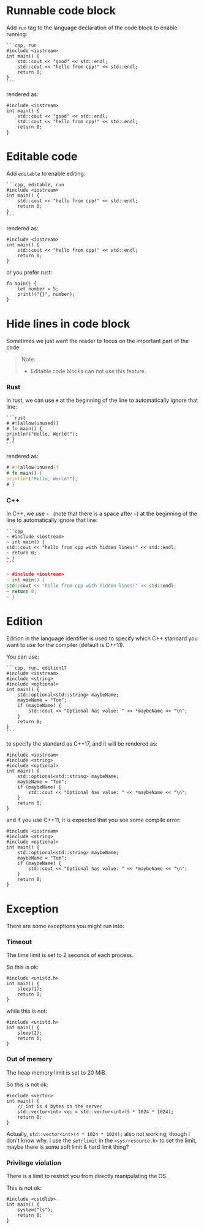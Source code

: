 # Runnable code block

Add `run` tag to the language declaration of the code block to enable running:

````
```cpp, run
#include <iostream>
int main() {
    std::cout << "good" << std::endl;
    std::cout << "hello from cpp!" << std::endl;
    return 0;
}
```
````

rendered as:

```cpp, run
#include <iostream>
int main() {
    std::cout << "good" << std::endl;
    std::cout << "hello from cpp!" << std::endl;
    return 0;
}
```

# Editable code

Add `editable` to enable editing:

````
```cpp, editable, run
#include <iostream>
int main() {
    std::cout << "hello from cpp!" << std::endl;
    return 0;
}
```
````

rendered as:

```cpp, editable, run
#include <iostream>
int main() {
    std::cout << "hello from cpp!" << std::endl;
    return 0;
}
```

or you prefer rust:

```rust, editable
fn main() {
    let number = 5;
    print!("{}", number);
}
```

# Hide lines in code block

Sometimes we just want the reader to focus on the important part of the code.

> Note:
> - Editable code blocks can not use this feature.

### Rust

In rust, we can use `#` at the beginning of the line to automatically ignore that line:

````
```rust
# #![allow(unused)]
# fn main() {
println!("Hello, World!");
# }
```
````

rendered as:

```rust
# #![allow(unused)]
# fn main() {
println!("Hello, World!");
# }
```

### C++

In C++, we use `~ ` (note that there is a space after `~`) at the beginning of the line to automatically ignore that line:

````
```cpp
~ #include <iostream>
~ int main() {
std::cout << "hello from cpp with hidden lines!" << std::endl;
~ return 0;
~ }
```
````

```cpp
~ #include <iostream>
~ int main() {
std::cout << "hello from cpp with hidden lines!" << std::endl;
~ return 0;
~ }
```

# Edition

Edition in the language identifier is used to specify which C++ standard you want to use for the compiler (default is C++11).

You can use:

````
```cpp, run, edition17
#include <iostream>
#include <string>
#include <optional>
int main() {
    std::optional<std::string> maybeName;
    maybeName = "Tom";
    if (maybeName) {
        std::cout << "Optional has value: " << *maybeName << "\n";
    }
    return 0;
}
```
````

to specify the standard as C++17, and it will be rendered as:

```cpp, run, edition17
#include <iostream>
#include <string>
#include <optional>
int main() {
    std::optional<std::string> maybeName;
    maybeName = "Tom";
    if (maybeName) {
        std::cout << "Optional has value: " << *maybeName << "\n";
    }
    return 0;
}
```

and if you use C++11, it is expected that you see some compile error:

```cpp, run, edition11
#include <iostream>
#include <string>
#include <optional>
int main() {
    std::optional<std::string> maybeName;
    maybeName = "Tom";
    if (maybeName) {
        std::cout << "Optional has value: " << *maybeName << "\n";
    }
    return 0;
}
```

# Exception

There are some exceptions you might run into:

### Timeout

The time limit is set to 2 seconds of each process.

So this is ok:

```cpp, run
#include <unistd.h>
int main() {
    sleep(1);
    return 0;
}
```

while this is not:

```cpp, run
#include <unistd.h>
int main() {
    sleep(2);
    return 0;
}
```

### Out of memory

The heap memory limit is set to 20 MiB.

So this is not ok:

```cpp, run
#include <vector>
int main() {
    // int is 4 bytes on the server
    std::vector<int> vec = std::vector<int>(5 * 1024 * 1024);
    return 0;
}
```

Actually, `std::vector<int>(4 * 1024 * 1024);` also not working, though I don't know why. I use the `setrlimit` in the `<sys/resource.h>` to set the limit, maybe there is some soft limit & hard limit thing?

### Privilege violation

There is a limit to restrict you from directly manipulating the OS.

This is not ok:

```cpp, run
#include <cstdlib>
int main() {
    system("ls");
    return 0;
}
```